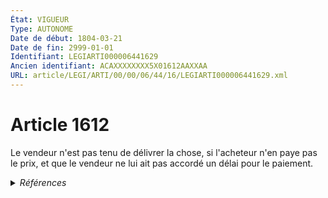 ```yaml
---
État: VIGUEUR
Type: AUTONOME
Date de début: 1804-03-21
Date de fin: 2999-01-01
Identifiant: LEGIARTI000006441629
Ancien identifiant: ACAXXXXXXXX5X01612AAXXAA
URL: article/LEGI/ARTI/00/00/06/44/16/LEGIARTI000006441629.xml
---
```


<h1>Article 1612</h1>

Le vendeur n'est pas tenu de délivrer la chose, si l'acheteur n'en paye pas le
prix, et que le vendeur ne lui ait pas accordé un délai pour le paiement.


<details>
  <summary><em>Références</em></summary>

  <h2>Références faites par l'article</h2>
  
  <ul>
    <li>
      CODIFICATION source Loi 1804-03-06
    </li>
    <li>
      CREATION source Loi 1804-03-06 promulguée le 16 mars 1804
    </li>
  </ul>
</details>
